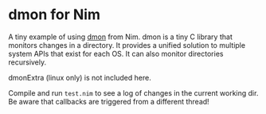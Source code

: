 # dmon for Nim

A tiny example of using [dmon](https://github.com/septag/dmon) from Nim. dmon is a tiny C library that monitors changes in a directory. It provides a unified solution to multiple system APIs that exist for each OS. It can also monitor directories recursively.

dmonExtra (linux only) is not included here.

Compile and run `test.nim` to see a log of changes in the current working dir. Be aware that callbacks are triggered from a different thread!